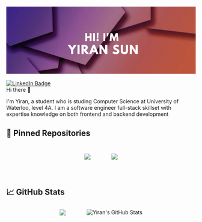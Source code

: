 [![Yiran's GitHub Banner](./assets/banner.png)](https://personal-website-sigma-wine.vercel.app/)  
   
[![LinkedIn Badge](https://img.shields.io/badge/LinkedIn-Profile-informational?style=flat&logo=linkedin&logoColor=white&color=0D76A8)](https://www.linkedin.com/in/yiran-sun-988787211/)  
Hi there 👋  
  
    
I'm Yiran, a student who is studing Computer Science at University of Waterloo, level 4A. I am a software engineer full-stack skillset with expertise knowledge on both frontend and backend development  

## 📌 Pinned Repositories

<br>
<div style="display:flex;align-items:center;justify-content:center">

<a href=“https://github.com/Feng-12138/LooSchedule”  style="margin-right:2.5rem">
  <img align="center" style="margin:0.5rem" src="https://github-readme-stats.vercel.app/api/pin/?username=Feng-12138&repo=LooSchedule&title_color=ffffff&text_color=c9cacc&icon_color=4AB197&bg_color=1A2B34" />
</a>

<a href=“https://github.com/joycedaiyt/Me-In-Loo”>
  <img align="center" style="margin:0.5rem" src="https://github-readme-stats.vercel.app/api/pin/?username=joycedaiyt&repo=Me-In-Loo&title_color=ffffff&text_color=c9cacc&icon_color=4AB197&bg_color=1A2B34" />
</a>
</div>

<br>
<br>

## &#x1f4c8; GitHub Stats
  
<div style="display:flex;align-items:center;justify-content:center">
<div href=“https://github.com/Feng-12138  style=margin-right:2.5rem>
  <img align="center" style="margin:0.5rem" src="https://github-readme-stats.vercel.app/api/top-langs/?username=Feng-12138&hide=html,css&title_color=ffffff&text_color=c9cacc&icon_color=4AB197&bg_color=1A2B34" />
</div>

<div href=“https://github.com/Feng-12138>
 <img align="center" style="margin:0.5rem" src="https://github-readme-stats.vercel.app/api?username=Feng-12138&show_icons=true&line_height=27&count_private=true&hide_rank=true&title_color=ffffff&text_color=c9cacc&icon_color=4AB097&bg_color=1A2B34" alt="Yiran's GitHub Stats" />
</div>
</div>

<br>
<br>
